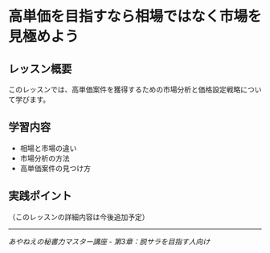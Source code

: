 # 高単価を目指すなら相場ではなく市場を見極めよう

## レッスン概要
このレッスンでは、高単価案件を獲得するための市場分析と価格設定戦略について学びます。

## 学習内容
- 相場と市場の違い
- 市場分析の方法
- 高単価案件の見つけ方

## 実践ポイント
（このレッスンの詳細内容は今後追加予定）

---
*あやねえの秘書力マスター講座 - 第3章：脱サラを目指す人向け*

